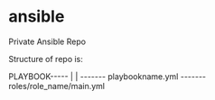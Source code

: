 # ansible

Private Ansible Repo

Structure of repo is: 

PLAYBOOK-----
            |
            |
            ------- playbookname.yml
            ------- roles/role_name/main.yml